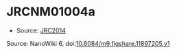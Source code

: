 <a name="material" />

# JRCNM01004a
<script type="application/ld+json">
  {
    "@context": "https://schema.org/",
    "@type": "ChemicalSubstance",
    "@id": "https://egonw.github.io/nanowiki/nanowiki374.html#material",
    "http://purl.org/dc/terms/conformsTo":
      {
        "@type": "CreativeWork",
        "@id": "https://bioschemas.org/profiles/ChemicalSubstance/0.4-RELEASE/"
      },
    "identfier": "374",
    "name": "JRCNM01004a",
    "url": "https://egonw.github.io/nanowiki/nanowiki374.html#material",
    "sameAs": "http://127.0.0.1/mediawiki/index.php/Special:URIResolver/JRCNM01004a"
  }
</script>


* Source: [JRC2014](JRC2014.md)


Source: NanoWiki 6, doi:[10.6084/m9.figshare.11897205.v1](https://doi.org/10.6084/m9.figshare.11897205.v1)
